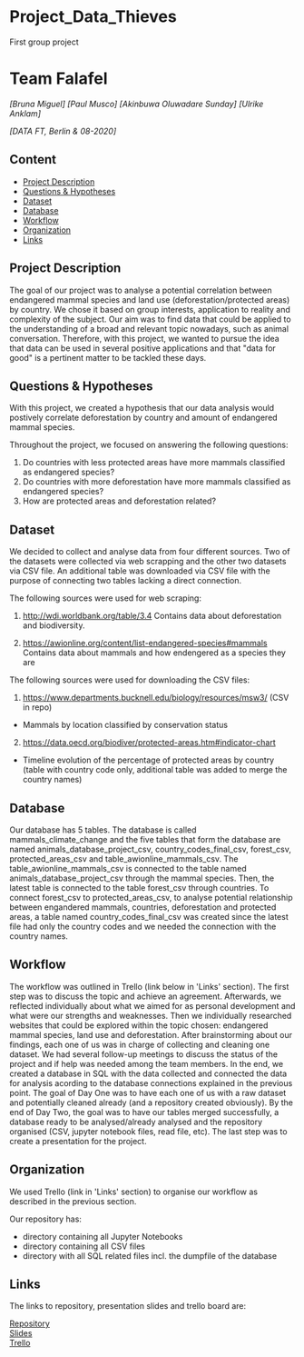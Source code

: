 # Project_Data_Thieves
First group project 

# Team Falafel
*[Bruna Miguel]*
*[Paul Musco]*
*[Akinbuwa Oluwadare Sunday]*
*[Ulrike Anklam]*

*[DATA FT, Berlin & 08-2020]*

## Content
- [Project Description](#project-description)
- [Questions & Hypotheses](#questions-hypotheses)
- [Dataset](#dataset)
- [Database](#database)
- [Workflow](#workflow)
- [Organization](#organization)
- [Links](#links)

## Project Description

The goal of our project was to analyse a potential correlation between endangered mammal species and land use (deforestation/protected areas) by country. We chose it based on group interests, application to reality and complexity of the subject. Our aim was to find data that could be applied to the understanding of a broad and relevant topic nowadays, such as animal conversation. Therefore, with this project, we wanted to pursue the idea that data can be used in several positive applications and that "data for good" is a pertinent matter to be tackled these days.

## Questions & Hypotheses

With this project, we created a hypothesis that our data analysis would postively correlate deforestation by country and amount of endangered mammal species. 

Throughout the project, we focused on answering the following questions:

1) Do countries with less protected areas have more mammals classified as endangered species?
2) Do countries with more deforestation have more mammals classified as endangered species?
3) How are protected areas and deforestation related?

## Dataset
We decided to collect and analyse data from four different sources. Two of the datasets were collected via web scrapping and the other two datasets via CSV file. An additional table was downloaded via CSV file with the purpose of connecting two tables lacking a direct connection.

The following sources were used for web scraping:

1) http://wdi.worldbank.org/table/3.4
Contains data about deforestation and biodiversity.

2) https://awionline.org/content/list-endangered-species#mammals
Contains data about mammals and how endengered as a species they are

The following sources were used for downloading the CSV files:

1) https://www.departments.bucknell.edu/biology/resources/msw3/ (CSV in repo)
- Mammals by location classified by conservation status

2) https://data.oecd.org/biodiver/protected-areas.htm#indicator-chart
- Timeline evolution of the percentage of protected areas by country (table with country code only, additional table was added to merge the country names)

## Database

Our database has 5 tables. The database is called mammals_climate_change and the five tables that form the database are named animals_database_project_csv, country_codes_final_csv, forest_csv, protected_areas_csv and table_awionline_mammals_csv.
The table_awionline_mammals_csv is connected to the table named animals_database_project_csv through the mammal species. Then, the latest table is connected to the table forest_csv through countries. To connect forest_csv to protected_areas_csv, to analyse potential relationship between engandered mammals, countries, deforestation and protected areas, a table named country_codes_final_csv was created since the latest file had only the country codes and we needed the connection with the country names.


## Workflow

The workflow was outlined in Trello (link below in 'Links' section). The first step was to discuss the topic and achieve an agreement. Afterwards, we reflected individually about what we aimed for as personal development and what were our strengths and weaknesses. Then we individually researched websites that could be explored within the topic chosen: endangered mammal species, land use and deforestation. 
After brainstorming about our findings, each one of us was in charge of collecting and cleaning one dataset. We had several follow-up meetings to discuss the status of the project and if help was needed among the team members. 
In the end, we created a database in SQL with the data collected and connected the data for analysis acording to the database connections explained in the previous point.
The goal of Day One was to have each one of us with a raw dataset and potentially cleaned already (and a repository created obviously). By the end of Day Two, the goal was to have our tables merged successfully, a database ready to be analysed/already analysed and the repository organised (CSV, jupyter notebook files, read file, etc). The last step was to create a presentation for the project.

## Organization

We used Trello (link in 'Links' section) to organise our workflow as described in the previous section.

Our repository has:
 - directory containing all Jupyter Notebooks
 - directory containing all CSV files
 - directory with all SQL related files incl. the dumpfile of the database

## Links

The links to repository, presentation slides and trello board are:

[Repository](https://github.com/Ulli-H/Project_Data_Thieves)  
[Slides](https://docs.google.com/presentation/d/1zFdMsNA1UZ_5v_IGiuuXPCY58y51X_iRUX6ybF2IQnE/edit#slide=id.p)  
[Trello](https://trello.com/b/3qItqwRG/team-falafel-project-1)  
